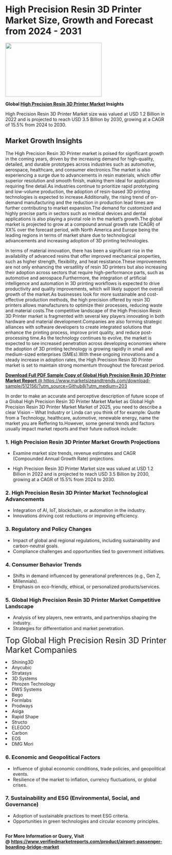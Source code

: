 <H1>High Precision Resin 3D Printer Market Size, Growth and Forecast from 2024 - 2031</H1><img class="aligncenter size-medium wp-image-584254" src="https://thirdeyenews.in/wp-content/uploads/2024/09/Global-Market-Research-300x168.jpeg" alt="" width="300" height="168" /><p><strong>Global&nbsp;<a href="https://www.marketsizeandtrends.com/download-sample/512156/?utm_source=Github8j?utm_medium=203">High Precision Resin 3D Printer Market</a> Insights</strong></p><p>High Precision Resin 3D Printer Market size was valued at USD 1.2 Billion in 2022 and is projected to reach USD 3.5 Billion by 2030, growing at a CAGR of 15.5% from 2024 to 2030.</p><p><h2>Market Growth Insights</h2> <p>The High Precision Resin 3D Printer market is poised for significant growth in the coming years, driven by the increasing demand for high-quality, detailed, and durable prototypes across industries such as automotive, aerospace, healthcare, and consumer electronics.The market is also experiencing a surge due to advancements in resin materials, which offer superior resolution and smooth finish, making them ideal for applications requiring fine detail.As industries continue to prioritize rapid prototyping and low-volume production, the adoption of resin-based 3D printing technologies is expected to increase.Additionally, the rising trend of on-demand manufacturing and the reduction in production lead times are further contributing to market expansion.The demand for customized and highly precise parts in sectors such as medical devices and dental applications is also playing a pivotal role in the market’s growth.The global market is projected to grow at a compound annual growth rate (CAGR) of XX% over the forecast period, with North America and Europe being the leading regions in terms of market share due to technological advancements and increasing adoption of 3D printing technologies.</p> <p><a href="download-sample-link" target="_blank"></a></p> <p>In terms of material innovation, there has been a significant rise in the availability of advanced resins that offer improved mechanical properties, such as higher strength, flexibility, and heat resistance.These improvements are not only enhancing the versatility of resin 3D printers but also increasing their adoption across sectors that require high-performance parts, such as automotive and aerospace.Furthermore, the integration of artificial intelligence and automation in 3D printing workflows is expected to drive productivity and quality improvements, which will likely support the overall growth of the market.As businesses look for more sustainable and cost-effective production methods, the high precision offered by resin 3D printers allows manufacturers to optimize their processes, reducing waste and material costs.The competitive landscape of the High Precision Resin 3D Printer market is fragmented with several key players innovating in both hardware and material development.Companies are also forming strategic alliances with software developers to create integrated solutions that enhance the printing process, improve print quality, and reduce post-processing time.As the technology continues to evolve, the market is expected to see increased penetration across developing economies where the adoption of 3D printing technology is growing rapidly in small and medium-sized enterprises (SMEs).With these ongoing innovations and a steady increase in adoption rates, the High Precision Resin 3D Printer market is set to maintain strong momentum throughout the forecast period.</p> <p><a href="get-more-insights-link" target="_blank"></p><p><span class=""><strong>Download Full PDF Sample Copy of Global High Precision Resin 3D Printer Market Report</strong> @ <a href="https://www.marketsizeandtrends.com/download-sample/512156/?utm_source=Github8j?utm_medium=203" target="_blank">https://www.marketsizeandtrends.com/download-sample/512156/?utm_source=Github8j?utm_medium=203</a></span></p><p>In order to make an accurate and perceptive description of future scope of a Global&nbsp;High Precision Resin 3D Printer Market Market as Global&nbsp;High Precision Resin 3D Printer Market Market of 2025, you need to describe a clear Vision &ndash; What Industry or Linda can you think of for example: Quote from a Technology, healthcare, automotive, renewable energy, name the market you are Reffering to.However, some general trends and factors usually impact market reports and their future outlook include:</p><h3>1.&nbsp;<strong>High Precision Resin 3D Printer Market Growth Projections</strong></h3><ul><li>Examine market size trends, revenue estimates and CAGR (Compounded Annual Growth Rate) projections.</li><li><p>High Precision Resin 3D Printer Market size was valued at USD 1.2 Billion in 2022 and is projected to reach USD 3.5 Billion by 2030, growing at a CAGR of 15.5% from 2024 to 2030.</p></li></ul><h3>2.&nbsp;<strong>High Precision Resin 3D Printer Market Technological Advancements</strong></h3><ul><li>Integration of AI, IoT, blockchain, or automation in the industry.</li><li>Innovations driving cost reductions or improving efficiency.</li></ul><h3>3.&nbsp;<strong>Regulatory and Policy Changes</strong></h3><ul><li>Impact of global and regional regulations, including sustainability and carbon-neutral goals.</li><li>Compliance challenges and opportunities tied to government initiatives.</li></ul><h3>4.&nbsp;<strong>Consumer Behavior Trends</strong></h3><ul><li>Shifts in demand influenced by generational preferences (e.g., Gen Z, Millennials).</li><li>Emphasis on eco-friendly, ethical, or personalized products/services.</li></ul><h3>5.&nbsp;<strong>Global High Precision Resin 3D Printer Market Competitive Landscape</strong></h3><ul><li>Analysis of key players, new entrants, and partnerships shaping the industry.</li><li>Strategies for differentiation and market penetration.</li></ul><p data-pm-slice="1 1 []"><span style="color: inherit; font-family: inherit; font-size: 25px;">Top Global High Precision Resin 3D Printer Market Companies</span></p><div class="" data-test-id=""><p><li>Shining3D</li><li> Anycubic</li><li> Stratasys</li><li> 3D Systems</li><li> Phrozen Technology</li><li> DWS Systems</li><li> Bego</li><li> Formlabs</li><li> Prodways</li><li> Asiga</li><li> Rapid Shape</li><li> Structo</li><li> ELEGOO</li><li> Carbon</li><li> EOS</li><li> DMG Mori</li></p></div><h3>6.&nbsp;<strong>Economic and Geopolitical Factors</strong></h3><ul><li>Influence of global economic conditions, trade policies, and geopolitical events.</li><li>Resilience of the market to inflation, currency fluctuations, or global crises.</li></ul><h3>7.&nbsp;<strong>Sustainability and ESG (Environmental, Social, and Governance)</strong></h3><ul><li>Adoption of sustainable practices to meet ESG criteria.</li><li>Opportunities in green technologies and circular economy principles.</li></ul><h2><strong style="font-size: 14px;">For More Information or Query, Visit @&nbsp;</strong><a style="background-color: #ffffff; font-size: 14px;" href="https://www.marketsizeandtrends.com/report/high-precision-resin-3d-printer-market/" target="_blank">https://www.verifiedmarketreports.com/product/airport-passenger-boarding-bridge-market</a></h2>